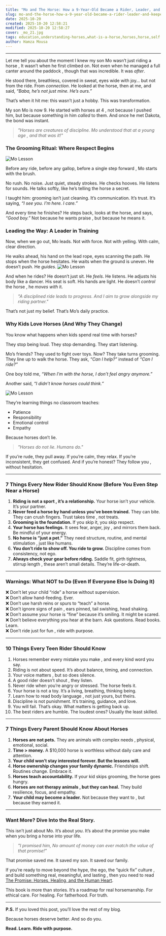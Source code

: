 ```yaml
---
title: "Mo and The Horse: How a 9-Year-Old Became a Rider, Leader, and Keeper of the Promise"
slug: mo-and-the-horse-how-a-9-year-old-became-a-rider-leader-and-keeper-of-the-promise
date: 2025-10-20
created: 2025-10-20 12:58:21
modified: 2025-10-20 12:58:27
cover: _mo_21.jpg
tags: education,understanding-horses,what-is-a-horse,horses,horse,self
author: Hamza Mousa
---
```


***

Let me tell you about the moment I knew my son Mo wasn’t just riding a horse , It wasn’t when he first climbed on. Not even when he managed a full canter around the paddock , though that was incredible. It was *after*.

He stood there, breathless, covered in sweat, eyes wide with joy… but not from the ride. From *connection*. He looked at the horse, then at me, and said, *“Baba, he’s not just mine. He’s ours.”*

That’s when it hit me: this wasn’t just a hobby. This was transformation.

My son Mo is now 9. He started with horses at 4 ,  not because I pushed him, but because something in him *called* to them. And once he met Dakota, the bond was instant.

> *"Horses are creatures of discipline. Mo understood that at a young age ,  and that was it!"*

### **The Grooming Ritual: Where Respect Begins**

![Mo Lesson](/post_covers/_mo_11.jpg)

Before any ride, before any gallop, before a single step forward ,  Mo starts with the brush.

No rush. No noise. Just quiet, steady strokes. He checks hooves. He listens for sounds. He talks softly, like he’s telling the horse a secret.

I taught him: grooming isn’t just cleaning. It’s communication. It’s trust. It’s saying, *“I see you. I’m here. I care.”*

And every time he finishes? He steps back, looks at the horse, and says, *“Good boy.”* Not because he wants praise ,  but because he means it.

### **Leading the Way: A Leader in Training**

Now, when we go out, Mo leads. Not with force. Not with yelling. With calm, clear direction.

He walks ahead, his hand on the lead rope, eyes scanning the path. He stops when the horse hesitates. He waits when the ground is uneven. He doesn’t push. He *guides*.
![Mo Lesson](/post_covers/_mo_14.jpg)

And when he rides? He doesn’t just sit. He *feels*. He listens. He adjusts his body like a dancer. His seat is soft. His hands are light. He doesn’t *control* the horse ,  he *moves with* it.

> *"A disciplined ride leads to progress. And I aim to grow alongside my riding partner."*

That’s not just my belief. That’s Mo’s daily practice.

### **Why Kids Love Horses (And Why They Change)**

You know what happens when kids spend real time with horses?

They stop being loud. They stop demanding. They start listening.

Mo’s friends? They used to fight over toys. Now? They take turns grooming. They line up to walk the horse. They ask, *“Can I help?”* instead of *“Can I ride?”*

One boy told me, *“When I’m with the horse, I don’t feel angry anymore.”*

Another said, *“I didn’t know horses could think.”*

![Mo Lesson](/post_covers/_mo_17.jpg)

They’re learning things no classroom teaches:

- Patience
- Responsibility
- Emotional control
- Empathy

Because horses don’t lie.

> *"Horses do not lie. Humans do."*

If you’re rude, they pull away. If you’re calm, they relax. If you’re inconsistent, they get confused. And if you’re honest? They follow you ,  without hesitation.

***

### **7 Things Every New Rider Should Know (Before You Even Step Near a Horse)**

1. **Riding is not a sport ,  it’s a relationship.** Your horse isn’t your vehicle. It’s your partner.
2. **Never feed a horse by hand unless you’ve been trained.** They can bite. They can crush fingers. Trust takes time ,  not treats.
3. **Grooming is the foundation.** If you skip it, you skip respect.
4. **Your horse has feelings.** It sees fear, anger, joy ,  and mirrors them back. Be mindful of your energy.
5. **No horse is “just a pet.”** They need structure, routine, and mental stimulation ,  just like humans.
6. **You don’t ride to show off. You ride to grow.** Discipline comes from consistency, not ego.
7. **Always check your gear before riding.** Saddle fit, girth tightness, stirrup length ,  these aren’t small details. They’re life-or-death.

***

### **Warnings: What NOT to Do (Even If Everyone Else Is Doing It)**

❌ Don’t let your child “ride” a horse without supervision.  
❌ Don’t allow hand-feeding. Ever.  
❌ Don’t use harsh reins or spurs to “teach” a horse.  
❌ Don’t ignore signs of pain ,  ears pinned, tail swishing, head shaking.  
❌ Don’t assume your horse is “fine” because it’s smiling. It might be scared.  
❌ Don’t believe everything you hear at the barn. Ask questions. Read books. Learn.  
❌ Don’t ride just for fun ,  ride with purpose.

***

### **10 Things Every Teen Rider Should Know**

1. Horses remember every mistake you make ,  and every kind word you say.
2. Riding is not about speed. It’s about balance, timing, and connection.
3. Your voice matters ,  but so does silence.
4. A good rider doesn’t shout ,  they listen.
5. Never ride when you’re angry or stressed. The horse feels it.
6. Your horse is not a toy. It’s a living, breathing, thinking being.
7. Learn how to read body language ,  not just yours, but theirs.
8. Discipline is not punishment. It’s training, guidance, and love.
9. You will fail. That’s okay. What matters is getting back up.
10. The best riders are humble. The loudest ones? Usually the least skilled.

***

### **7 Things Every Parent Should Know About Horses**

1. **Horses are not pets.** They are animals with complex needs ,  physical, emotional, social.
2. **Time > money.** A $10,000 horse is worthless without daily care and attention.
3. **Your child won’t stay interested forever. But the lessons will.**
4. **Horse ownership changes your family dynamic.** Friendships shift. Routines change. Embrace it.
5. **Horses teach accountability.** If your kid skips grooming, the horse goes hungry.
6. **Horses are not therapy animals ,  but they can heal.** They build resilience, focus, and empathy.
7. **Your child may become a leader.** Not because they want to ,  but because they earned it.

***

### **Want More? Dive Into the Real Story.**

This isn’t just about Mo. It’s about *you*. It’s about the promise you make when you bring a horse into your life.

> *"I promised him, No amount of money can ever match the value of that promise!"*

That promise saved me. It saved my son. It saved our family.

If you’re ready to move beyond the hype, the ego, the “quick fix” culture ,  and build something real, meaningful, and lasting ,  then you need to read [The Promise: Horses, Healing, and the Human Heart](https://hamzamu.gumroad.com/l/the_promise_book).

This book is more than stories. It’s a roadmap for real horsemanship. For ethical care. For healing. For fatherhood. For truth.

***

**P.S.** If you loved this post, you’ll love the rest of my blog.

Because horses deserve better. And so do you.

**Read. Learn. Ride with purpose.**
